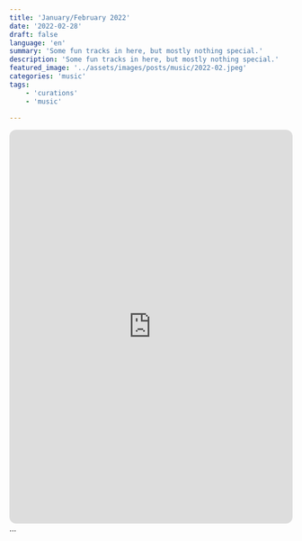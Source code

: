 ```yaml
---
title: 'January/February 2022'
date: '2022-02-28'
draft: false
language: 'en'
summary: 'Some fun tracks in here, but mostly nothing special.'
description: 'Some fun tracks in here, but mostly nothing special.'
featured_image: '../assets/images/posts/music/2022-02.jpeg'
categories: 'music'
tags:
    - 'curations'
    - 'music'

---
```

<!-- @format -->
<iframe
    style="border-radius:12px"
    src="https://open.spotify.com/embed/playlist/5eY9snybbp1wfrz3Ypy5Hx"
    width="100%"
    height="700"
    frameBorder="0"
    allowfullscreen="true"
    allow="
        autoplay;
        clipboard-write;
        encrypted-media;
        fullscreen;
        picture-in-picture
        "
    loading="lazy"
    ></iframe>
...
